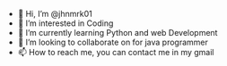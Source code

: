 - 👋 Hi, I’m @jhnmrk01
- 👀 I’m interested in Coding
- 🌱 I’m currently learning Python and web Development
- 💞️ I’m looking to collaborate on for java programmer
- 📫 How to reach me, you can contact me in my gmail

<!---
jhnmrk01/jhnmrk01 is a ✨ special ✨ repository because its `README.md` (this file) appears on your GitHub profile.
You can click the Preview link to take a look at your changes.
--->
